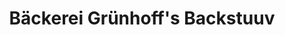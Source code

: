 ---
title: "Bäckerei Grünhoff's Backstuuv"
url: /marienhafe/baeckerei-gruenhoffs-backstuuv/
shop: Bäckerei
---